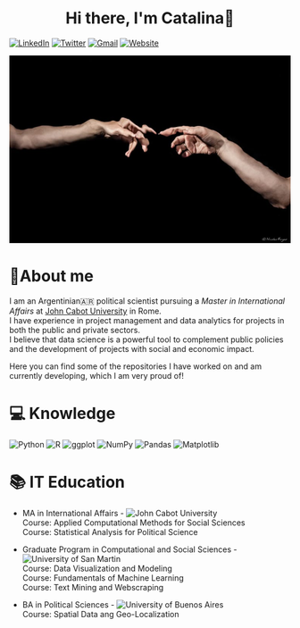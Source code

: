 <div align="center">
<h1 align="center">
Hi there, I'm Catalina👋</h1>
</div>

[![LinkedIn](https://img.shields.io/badge/LinkedIn-%230077B5.svg?logo=linkedin&logoColor=white)](https://www.linkedin.com/in/catalina-zaza/)
[![Twitter](https://img.shields.io/badge/Twitter-%231DA1F2.svg?logo=twitter&logoColor=white)](https://x.com/catalindazaza)
[![Gmail](https://img.shields.io/badge/Email-%23D14836.svg?logo=gmail&logoColor=white)](mailto:catalinazaza97@gmail.com)
[![Website](https://img.shields.io/badge/Website-%23000000.svg?logo=world&logoColor=white)](https://catalinazaza.owlstown.net/)


<img src="header4.jpg" alt="Header" width="100%" height="5%">

# 🌻About me 
I am an Argentinian🇦🇷 political scientist pursuing a _Master in International Affairs_ at [John Cabot University](https://www.johncabot.edu/master-international-affairs/default.aspx) in Rome.<br> 
I have experience in project management and data analytics for projects in both the public and private sectors.<br> 
I believe that data science is a powerful tool to complement public policies and the development of projects with social and economic impact.  

Here you can find some of the repositories I have worked on and am currently developing, which I am very proud of!


# 💻 Knowledge
![Python](https://img.shields.io/badge/python-3670A0?style=for-the-badge&logo=python&logoColor=ffdd54) 
![R](https://img.shields.io/badge/R-276DC3?style=for-the-badge&logo=r&logoColor=white)
![ggplot](https://img.shields.io/badge/ggplot2-000000?style=for-the-badge&logo=r&logoColor=white)
![NumPy](https://img.shields.io/badge/numpy-%23013243.svg?style=for-the-badge&logo=numpy&logoColor=white) 
![Pandas](https://img.shields.io/badge/pandas-%23150458.svg?style=for-the-badge&logo=pandas&logoColor=white) 
![Matplotlib](https://img.shields.io/badge/Matplotlib-%23ffffff.svg?style=for-the-badge&logo=Matplotlib&logoColor=black) 


# 📚 IT Education
- MA in International Affairs - ![John Cabot University](https://www.johncabot.edu/master-international-affairs/default.aspx) <br>
  Course: Applied Computational Methods for Social Sciences<br>
  Course: Statistical Analysis for Political Science
  
- Graduate Program in Computational and Social Sciences - ![University of San Martin](https://www.unsam.edu.ar/escuelas/idaes/671/idaes/ciencias-sociales-computacionales-humanidades-digitales)<br>
Course: Data Visualization and Modeling <br>
Course: Fundamentals of Machine Learning <br>
Course: Text Mining and Webscraping

- BA in Political Sciences - ![University of Buenos Aires](https://cienciapolitica.sociales.uba.ar/) <br>
Course: Spatial Data ang Geo-Localization



